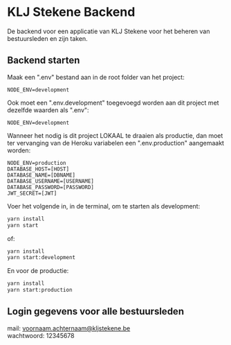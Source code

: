 
# KLJ Stekene Backend

De backend voor een applicatie van KLJ Stekene voor het beheren van bestuursleden en zijn taken.

## Backend starten
Maak een ".env" bestand aan in de root folder van het project:
```text
NODE_ENV=development
```
Ook moet een ".env.development" toegevoegd worden aan dit project met dezelfde waarden als ".env":
```text
NODE_ENV=development
```
Wanneer het nodig is dit project LOKAAL te draaien als productie, dan moet ter vervanging van de Heroku variabelen een ".env.production" aangemaakt worden:
```text
NODE_ENV=production
DATABASE_HOST=[HOST]
DATABASE_NAME=[DBNAME]
DATABASE_USERNAME=[USERNAME]
DATABASE_PASSWORD=[PASSWORD]
JWT_SECRET=[JWT]
```


Voer het volgende in, in de terminal, om te starten als development:
```bash
yarn install
yarn start
```
of:
```bash
yarn install
yarn start:development
```
En voor de productie:
```bash
yarn install
yarn start:production
```
    
## Login gegevens voor alle bestuursleden
mail: voornaam.achternaam@kljstekene.be \
wachtwoord: 12345678
